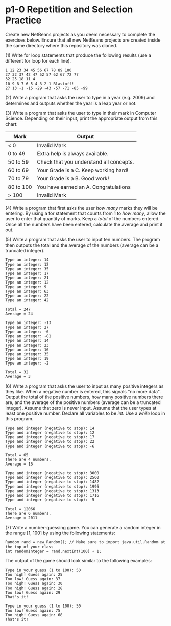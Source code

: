 # p1-0 Repetition and Selection Practice

Create new NetBeans projects as you deem necessary to complete the exercises below.  Ensure that all new NetBeans projects are created inside the same directory where this repository was cloned.

(1) Write for loop statements that produce the following results (use a different for loop for each line).

```
1 12 23 34 45 56 67 78 89 100
27 32 37 42 47 52 57 62 67 72 77
32 25 18 11 4
10 9 8 7 6 5 4 3 2 1 Blastoff!
27 13 -1 -15 -29 -43 -57 -71 -85 -99
```

(2) Write a program that asks the user to type in a year (e.g. 2009) and determines and outputs whether the year is a leap year or not.

(3) Write a program that asks the user to type in their mark in Computer Science. Depending on their input, print the appropriate output from this chart:

Mark | Output
--- | ---
< 0 | Invalid Mark
0 to 49 | Extra help is always available.
50 to 59 | Check that you understand all concepts.
60 to 69 | Your Grade is a C. Keep working hard!
70 to 79 | Your Grade is a B. Good work!
80 to 100 | You have earned an A. Congratulations
\> 100 | Invalid Mark

(4) Write a program that first asks the user *how many* marks they will be entering. By using a for statement that counts from 1 to *how many*, allow the user to enter that quantity of marks. Keep a *total* of the numbers entered. Once all the numbers have been entered, calculate the average and print it out.

(5) Write a program that asks the user to input ten numbers. The program then outputs the total and the average of the numbers (average can be a truncated integer).

```
Type an integer: 14
Type an integer: 12
Type an integer: 35
Type an integer: 17
Type an integer: 21
Type an integer: 12
Type an integer: 9
Type an integer: 63
Type an integer: 22
Type an integer: 42

Total = 247
Average = 24
```
```
Type an integer: -13
Type an integer: 27
Type an integer: -6
Type an integer: -81
Type an integer: 14
Type an integer: 23
Type an integer: 16
Type an integer: 35
Type an integer: 19
Type an integer: -2

Total = 32
Average = 3
```

(6) Write a program that asks the user to input as many positive integers as they like. When a negative number is entered, this signals "no more data". Output the total of the positive numbers, how many positive numbers there are, and the average of the positive numbers (average can be a truncated integer). Assume that zero is never input. Assume that the user types at least one positive number. Declare all variables to be *int*. Use a *while* loop in this program.

```
Type and integer (negative to stop): 14
Type and integer (negative to stop): 12
Type and integer (negative to stop): 17
Type and integer (negative to stop): 22
Type and integer (negative to stop): -6

Total = 65
There are 4 numbers.
Average = 16
```
```
Type and integer (negative to stop): 3000
Type and integer (negative to stop): 2560
Type and integer (negative to stop): 1482
Type and integer (negative to stop): 1995
Type and integer (negative to stop): 1313
Type and integer (negative to stop): 1716
Type and integer (negative to stop): -5

Total = 12066
There are 6 numbers.
Average = 2011
```

(7) Write a number-guessing game. You can generate a random integer in the range [1, 100] by using the following statements:
```
Random rand = new Random(); // Make sure to import java.util.Random at the top of your class
int randomInteger = rand.nextInt(100) + 1;
```
The output of the game should look similar to the following examples:
```
Type in your guess (1 to 100): 50
Too high! Guess again: 25
Too low! Guess again: 37
Too high! Guess again: 30
Too high! Guess again: 28
Too low! Guess again: 29
That's it!
```
```
Type in your guess (1 to 100): 50
Too low! Guess again: 75
Too high! Guess again: 68
That's it!
```
